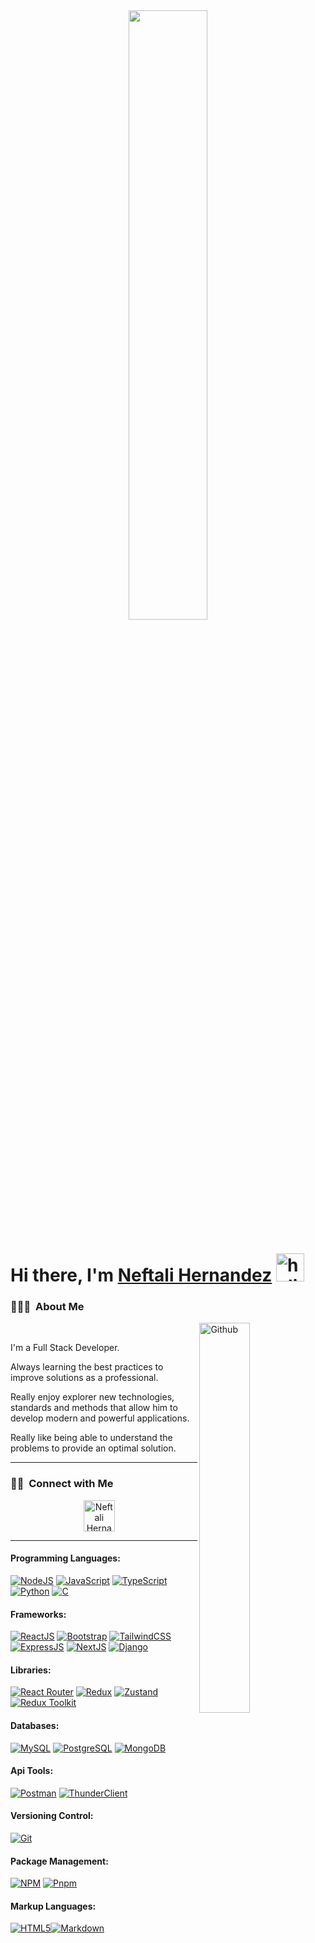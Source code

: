 <div align="center">
<img src="https://rishavanand.github.io/static/images/greetings.gif" align="center" style="width: 50%" />
</div>

# **Hi there, I'm [Neftali Hernandez](https://www.linkedin.com/in/sebastiancolladott/)** <img width="45" src="https://user-images.githubusercontent.com/76783198/182454378-115c3a2e-50cc-490e-85f0-fbdfab7f36ba.gif" alt="holis">

### 👨🏻‍💻 &nbsp;About Me

<div>
<img width="40%" align="right" alt="Github" src="https://www.wingstechsolutions.com/wp-content/uploads/2022/03/full-stack-development.gif" />
<br>
<p aligh="justify">
I'm a Full Stack Developer.

Always learning the best practices to improve solutions as a professional.

Really enjoy explorer new technologies, standards and methods that allow him to develop modern and powerful applications.

Really like being able to understand the problems to provide an optimal solution.

</p>
</div>
<hr>

<h3 align="left">🤝🏻 &nbsp;Connect with Me</h3> 
<p align="center">
<a href="https://www.linkedin.com/in/nneshz" target="blank"><img align="center" src="https://img.icons8.com/cute-clipart/64/000000/linkedin.png" alt="Neftali Hernandez" height="50" width="50" /></a>&nbsp;&nbsp;&nbsp;&nbsp;
</p>

<hr>

#### Programming Languages:

[![NodeJS](https://img.shields.io/badge/Node.js-339933?style=for-the-badge&logo=nodedotjs&logoColor=white)](https://nodejs.org/) [![JavaScript](https://img.shields.io/badge/JavaScript-323330?style=for-the-badge&logo=javascript&logoColor=F7DF1E)](https://www.w3schools.com/js/) [![TypeScript](https://img.shields.io/badge/TypeScript-007ACC?style=for-the-badge&logo=typescript&logoColor=white)](https://www.typescriptlang.org/) [![Python](https://img.shields.io/badge/Python-3776AB?style=for-the-badge&logo=python&logoColor=white)](https://www.python.org/) [![C](https://img.shields.io/badge/C-00599C?style=for-the-badge&logo=c&logoColor=white)](https://www.cprogramming.com/)

#### Frameworks:

[![ReactJS](https://img.shields.io/badge/React-20232A?style=for-the-badge&logo=react&logoColor=61DAFB)](https://reactjs.org/) [![Bootstrap](https://img.shields.io/badge/Bootstrap-563D7C?style=for-the-badge&logo=bootstrap&logoColor=white)](https://getbootstrap.com/) [![TailwindCSS](https://img.shields.io/badge/tailwindcss-%2338B2AC.svg?style=for-the-badge&logo=tailwind-css&logoColor=white)](https://tailwindcss.com/) [![ExpressJS](https://img.shields.io/badge/Express.js-000000?style=for-the-badge&logo=express&logoColor=white)](https://expressjs.com/) [![NextJS](https://img.shields.io/badge/Next.js-000000?style=for-the-badge&logo=next.js&logoColor=white)](https://nextjs.org/) [![Django](https://img.shields.io/badge/Django-092E20?style=for-the-badge&logo=django&logoColor=white)](https://www.djangoproject.com/)

#### Libraries:

[![React Router](https://img.shields.io/badge/React_Router-CA4245?style=for-the-badge&logo=react-router&logoColor=white)](https://reactrouter.com/) [![Redux](https://img.shields.io/badge/Redux-593D88?style=for-the-badge&logo=redux&logoColor=white)](https://redux.js.org/) [![Zustand](https://img.shields.io/badge/Zustand-2338b2ac?style=for-the-badge&logo=zustand&logoColor=white)](https://zustand.surge.sh/) [![Redux Toolkit](https://img.shields.io/badge/Redux_Toolkit-764ABC?style=for-the-badge&logo=redux&logoColor=white)](https://redux-toolkit.js.org/)

#### Databases:

[![MySQL](https://img.shields.io/badge/MySQL-00000F?style=for-the-badge&logo=mysql&logoColor=white)](https://www.mysql.com/) [![PostgreSQL](https://img.shields.io/badge/PostgreSQL-31648C?style=for-the-badge&logo=postgresql&logoColor=white)](https://www.postgresql.org/) [![MongoDB](https://img.shields.io/badge/MongoDB-4EA94B?style=for-the-badge&logo=mongodb&logoColor=white)](https://www.mongodb.com/)

#### Api Tools:

[![Postman](https://img.shields.io/badge/Postman-FF6C37?style=for-the-badge&logo=postman&logoColor=white)](https://www.postman.com/)
[![ThunderClient](https://img.shields.io/badge/ThunderClient-5849BE?style=for-the-badge&logo=thunderclient&logoColor=white)](https://www.thunderclient.io/)

#### Versioning Control:

[![Git](https://img.shields.io/badge/Git-F05032?style=for-the-badge&logo=git&logoColor=white)](https://git-scm.com/)

#### Package Management:

[![NPM](https://img.shields.io/badge/npm-CB3837?style=for-the-badge&logo=npm&logoColor=white)](https://www.npmjs.com/) [![Pnpm](https://img.shields.io/badge/pnpm-14B3C3?style=for-the-badge&logo=pnpm&logoColor=white)](https://pnpm.io/)

#### Markup Languages:

[![HTML5](https://img.shields.io/badge/HTML5-E34F26?style=for-the-badge&logo=html5&logoColor=white)](https://www.w3schools.com/html/)[![Markdown](https://img.shields.io/badge/Markdown-000000?style=for-the-badge&logo=markdown&logoColor=white)](https://www.markdownguide.org/)
